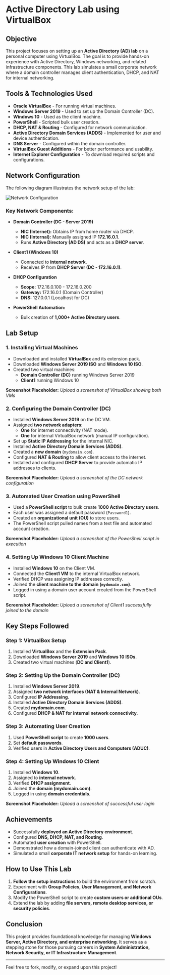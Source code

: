 # Active Directory Lab using VirtualBox

## Objective
This project focuses on setting up an **Active Directory (AD) lab** on a personal computer using VirtualBox. The goal is to provide hands-on experience with Active Directory, Windows networking, and related infrastructure components. This lab simulates a small corporate network where a domain controller manages client authentication, DHCP, and NAT for internal networking.

## Tools & Technologies Used
- **Oracle VirtualBox** - For running virtual machines.
- **Windows Server 2019** - Used to set up the Domain Controller (DC).
- **Windows 10** - Used as the client machine.
- **PowerShell** - Scripted bulk user creation.
- **DHCP, NAT & Routing** - Configured for network communication.
- **Active Directory Domain Services (ADDS)** - Implemented for user and device authentication.
- **DNS Server** - Configured within the domain controller.
- **VirtualBox Guest Additions** - For better performance and usability.
- **Internet Explorer Configuration** - To download required scripts and configurations.

## Network Configuration
The following diagram illustrates the network setup of the lab:

![Network Configuration](image.png)

### **Key Network Components:**
- **Domain Controller (DC - Server 2019)**
  - **NIC (Internet):** Obtains IP from home router via DHCP.
  - **NIC (Internal):** Manually assigned IP **172.16.0.1**.
  - Runs **Active Directory (AD DS)** and acts as a **DHCP server**.

- **Client1 (Windows 10)**
  - Connected to **internal network**.
  - Receives IP from **DHCP Server (DC - 172.16.0.1)**.

- **DHCP Configuration**
  - **Scope:** 172.16.0.100 - 172.16.0.200
  - **Gateway:** 172.16.0.1 (Domain Controller)
  - **DNS:** 127.0.0.1 (Localhost for DC)

- **PowerShell Automation:**
  - Bulk creation of **1,000+ Active Directory users**.

## Lab Setup
### 1. **Installing Virtual Machines**
- Downloaded and installed **VirtualBox** and its extension pack.
- Downloaded **Windows Server 2019 ISO** and **Windows 10 ISO**.
- Created two virtual machines: 
  - **Domain Controller (DC)** running Windows Server 2019
  - **Client1** running Windows 10

 **Screenshot Placeholder:** _Upload a screenshot of VirtualBox showing both VMs_

### 2. **Configuring the Domain Controller (DC)**
- Installed **Windows Server 2019** on the DC VM.
- Assigned **two network adapters**:
  - **One** for internet connectivity (NAT mode).
  - **One** for internal VirtualBox network (manual IP configuration).
- Set up **Static IP Addressing** for the internal NIC.
- Installed **Active Directory Domain Services (ADDS)**.
- Created a **new domain** (`mydomain.com`).
- Configured **NAT & Routing** to allow client access to the internet.
- Installed and configured **DHCP Server** to provide automatic IP addresses to clients.

 **Screenshot Placeholder:** _Upload a screenshot of the DC network configuration_

### 3. **Automated User Creation using PowerShell**
- Used a **PowerShell script** to bulk create **1000 Active Directory users**.
- Each user was assigned a default password (`Password1`).
- Created an **organizational unit (OU)** to store users.
- The PowerShell script pulled names from a text file and automated account creation.

 **Screenshot Placeholder:** _Upload a screenshot of the PowerShell script in execution_

### 4. **Setting Up Windows 10 Client Machine**
- Installed **Windows 10** on the Client VM.
- Connected the **Client1 VM** to the internal VirtualBox network.
- Verified DHCP was assigning IP addresses correctly.
- Joined the **client machine to the domain (`mydomain.com`)**.
- Logged in using a domain user account created from the PowerShell script.

**Screenshot Placeholder:** _Upload a screenshot of Client1 successfully joined to the domain_

## Key Steps Followed
### **Step 1: VirtualBox Setup**
1. Installed **VirtualBox** and the **Extension Pack**.
2. Downloaded **Windows Server 2019** and **Windows 10 ISOs**.
3. Created two virtual machines (**DC and Client1**).

### **Step 2: Setting Up the Domain Controller (DC)**
1. Installed **Windows Server 2019**.
2. Assigned **two network interfaces (NAT & Internal Network)**.
3. Configured **IP Addressing**.
4. Installed **Active Directory Domain Services (ADDS)**.
5. Created **mydomain.com**.
6. Configured **DHCP & NAT for internal network connectivity**.

### **Step 3: Automating User Creation**
1. Used **PowerShell script** to create **1000 users**.
2. Set **default passwords**.
3. Verified users in **Active Directory Users and Computers (ADUC)**.

### **Step 4: Setting Up Windows 10 Client**
1. Installed **Windows 10**.
2. Assigned to **internal network**.
3. Verified **DHCP assignment**.
4. Joined the **domain (mydomain.com)**.
5. Logged in using **domain credentials**.

 **Screenshot Placeholder:** _Upload a screenshot of successful user login_

## Achievements
- Successfully **deployed an Active Directory environment**.
- Configured **DNS, DHCP, NAT, and Routing**.
- Automated **user creation** with PowerShell.
- Demonstrated how a domain-joined client can authenticate with AD.
- Simulated a small **corporate IT network setup** for hands-on learning.

## How to Use This Lab
1. **Follow the setup instructions** to build the environment from scratch.
2. Experiment with **Group Policies, User Management, and Network Configurations**.
3. Modify the PowerShell script to create **custom users or additional OUs**.
4. Extend the lab by adding **file servers, remote desktop services, or security policies**.

## Conclusion
This project provides foundational knowledge for managing **Windows Server, Active Directory, and enterprise networking**. It serves as a stepping stone for those pursuing careers in **System Administration, Network Security, or IT Infrastructure Management**.



---
Feel free to fork, modify, or expand upon this project!

